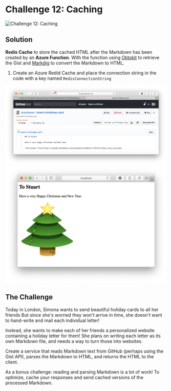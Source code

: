 # Challenge 12: Caching

![Challenge 12: Caching](https://res.cloudinary.com/jen-looper/image/upload/v1575988577/images/challenge-12_zfltja.jpg)

## Solution

**Redis Cache** to store the cached HTML after the Markdown has been created by an **Azure Function**. With the function using [Oktokit](https://github.com/octokit) to retrieve the Gist and [Markdig](https://github.com/lunet-io/markdig_) to convert the Markdown to HTML.

1. Create an Azure Redid Cache and place the connection string in the code with a key named `RedisConnectionString`

![Markdown](images/markdown.png)
![Html](images/html.png)

## The Challenge

Today in London, Simona wants to send beautiful holiday cards to all her friends But since she's worried they won't arrive in time, she doesn't want to hand-write and mail each individual letter!

Instead, she wants to make each of her friends a personalized website containing a holiday letter for them! She plans on writing each letter as its own Markdown file, and needs a way to turn those into websites.

Create a service that reads Markdown text from GitHub (perhaps using the Gist API), parses the Markdown to HTML, and returns the HTML to the client.

As a bonus challenge: reading and parsing Markdown is a lot of work! To optimize, cache your responses and send cached versions of the processed Markdown.
